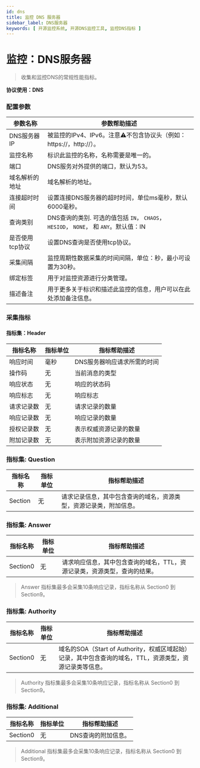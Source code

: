 ```yaml
---
id: dns
title: 监控 DNS 服务器
sidebar_label: DNS服务器
keywords: [ 开源监控系统, 开源DNS监控工具, 监控DNS指标 ]
---
```


# 监控：DNS服务器

> 收集和监控DNS的常规性能指标。

**协议使用：DNS**

### 配置参数

|   参数名称    |                              参数帮助描述                              |
|-----------|------------------------------------------------------------------|
| DNS服务器IP  | 被监控的IPv4、IPv6。注意⚠️不包含协议头（例如：https://，http://）。                   |
| 监控名称      | 标识此监控的名称，名称需要是唯一的。                                               |
| 端口        | DNS服务对外提供的端口，默认为53。                                              |
| 域名解析的地址   | 域名解析的地址。                                                         |
| 连接超时时间    | 设置连接DNS服务器的超时时间，单位ms毫秒，默认6000毫秒。                                 |
| 查询类别      | DNS查询的类别. 可选的值包括 `IN`， `CHAOS`， `HESIOD`， `NONE`， 和 `ANY`。默认值：IN |
| 是否使用tcp协议 | 设置DNS查询是否使用tcp协议。                                                |
| 采集间隔      | 监控周期性数据采集的时间间隔，单位：秒，最小可设置为30秒。                                   |
| 绑定标签      | 用于对监控资源进行分类管理。                                                   |
| 描述备注      | 用于更多关于标识和描述此监控的信息，用户可以在此处添加备注信息。                                 |

### 采集指标

#### 指标集：Header

| 指标名称  | 指标单位 |     指标帮助描述      |
|-------|------|-----------------|
| 响应时间  | 毫秒   | DNS服务器响应请求所需的时间 |
| 操作码   | 无    | 当前消息的类型         |
| 响应状态  | 无    | 响应的状态码          |
| 响应标志  | 无    | 响应标志            |
| 请求记录数 | 无    | 请求记录的数量         |
| 响应记录数 | 无    | 响应记录的数量         |
| 授权记录数 | 无    | 表示权威资源记录的数量     |
| 附加记录数 | 无    | 表示附加资源记录的数量     |

### 指标集: Question

|  指标名称   | 指标单位 |              指标帮助描述               |
|---------|------|-----------------------------------|
| Section | 无    | 请求记录信息，其中包含查询的域名，资源类型，资源记录类，附加信息。 |

### 指标集: Answer

|   指标名称   | 指标单位 |                 指标帮助描述                 |
|----------|------|----------------------------------------|
| Section0 | 无    | 请求响应信息，其中包含查询的域名，TTL，资源记录类，资源类型，查询的结果。 |

> Answer 指标集最多会采集10条响应记录，指标名称从 Section0 到 Section9。

### 指标集: Authority

|   指标名称   | 指标单位 |                              指标帮助描述                              |
|----------|------|------------------------------------------------------------------|
| Section0 | 无    | 域名的SOA（Start of Authority，权威区域起始）记录，其中包含查询的域名，TTL，资源类型，资源记录类等信息。 |

> Authority 指标集最多会采集10条响应记录，指标名称从 Section0 到 Section9。

### 指标集: Additional

|   指标名称   | 指标单位 |   指标帮助描述    |
|----------|------|-------------|
| Section0 | 无    | DNS查询的附加信息。 |

> Additional 指标集最多会采集10条响应记录，指标名称从 Section0 到 Section9。
